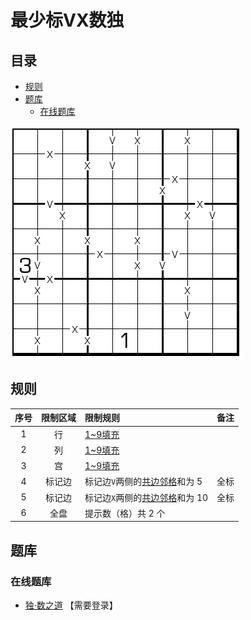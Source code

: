 # 最少标VX数独
<!-- START doctoc generated TOC please keep comment here to allow auto update -->
<!-- DON'T EDIT THIS SECTION, INSTEAD RE-RUN doctoc TO UPDATE -->
## 目录

- [规则](#%E8%A7%84%E5%88%99)
- [题库](#%E9%A2%98%E5%BA%93)
  - [在线题库](#%E5%9C%A8%E7%BA%BF%E9%A2%98%E5%BA%93)

<!-- END doctoc generated TOC please keep comment here to allow auto update -->

![题](../../../../../../images/sudoku/最少标VX数独.png)

## 规则

| 序号  | 限制区域 | 限制规则                 |   备注   |
|:---:|:----:|:---------------------|:------:|
|  1  |  行   | [1~9填充]              |        |
|  2  |  列   | [1~9填充]              |        |
|  3  |  宫   | [1~9填充]              |        |
|  4  | 标记边  | 标记边`V`两侧的[共边邻格]和为 5  |   全标   |
|  5  | 标记边  | 标记边`X`两侧的[共边邻格]和为 10 |   全标   |
|  6  |  全盘  | 提示数（格）共 2 个          | &nbsp; |

## 题库

### 在线题库

- [独·数之道](http://www.sudokufans.org.cn/lx/game.index.php?type=vxc) 【需要登录】

[1~9填充]: ../../../../../../rules.md#1to9填充
[共边邻格]: ../../../../../../rules.md#共边邻格
